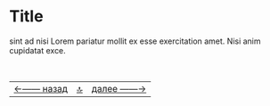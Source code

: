 ---
---


# Title

 sint ad nisi Lorem pariatur mollit ex esse exercitation amet. Nisi anim cupidatat exce.
 <!--ystm_start-->
<br>

 |||| 
 |:---|:---:|---:| 
 [←—— назад]( twerdo-t.md )|[ 🔝 ](#)|[далее ——→]( readme.md ) 

 <br>
<!--ystm_end-->
